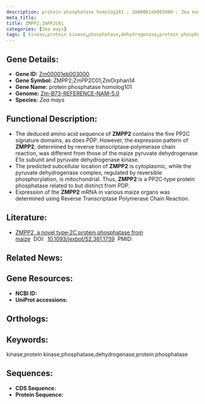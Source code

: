 ```yaml
---
description: protein phosphatase homolog101 ; Zm00001eb003000 ; Zea mays
meta_title:
title: ZMPP2;ZmPP2C01
categories: [Zea mays]
tags: [ kinase,protein kinase,phosphatase,dehydrogenase,protein phosphatase ]
---
```


## Gene Details:
- **Gene ID:**	[Zm00001eb003000]()
- **Gene Symbol:** ZMPP2;ZmPP2C01;ZmOrphan14
- **Gene Name:** protein phosphatase homolog101
- **Genome:** [Zm-B73-REFERENCE-NAM-5.0]()
- **Species:** *Zea mays*

## Functional Description:
   - The deduced amino acid sequence of **ZMPP2** contains the five PP2C signature domains, as does PDP. However, the expression pattern of **ZMPP2**, determined by reverse transcriptase‐polymerase chain reaction, was different from those of the maize pyruvate dehydrogenase E1α subunit and pyruvate dehydrogenase kinase.
   - The predicted subcellular location of **ZMPP2** is cytoplasmic, while the pyruvate dehydrogenase complex, regulated by reversible phosphorylation, is mitochondrial. Thus, **ZMPP2** is a PP2C‐type protein phosphatase related to but distinct from PDP.
   - Expression of the **ZMPP2** mRNA in various maize organs was determined using Reverse Transcriptase Polymerase Chain Reaction.

## Literature:
   - [ZMPP2, a novel type‐2C protein phosphatase from maize]( https://academic.oup.com/jxb/article/52/361/1739/538474?login=true)&nbsp;&nbsp;DOI:&nbsp;&nbsp;[10.1093/jexbot/52.361.1739](https://academic.oup.com/jxb/article/52/361/1739/538474?login=true)&nbsp;&nbsp;PMID:&nbsp;&nbsp;[](https://pubmed.ncbi.nlm.nih.gov//)

## Related News:

## Gene Resources:
- **NCBI ID:** [](https://www.ncbi.nlm.nih.gov/gene/?term=)
- **UniProt accessions:** [](https://www.uniprot.org/uniprotkb//entry)

## Orthologs:

## Keywords:
kinase,protein kinase,phosphatase,dehydrogenase,protein phosphatase

## Sequences:
- **CDS Sequence:**
- **Protein Sequence:**
